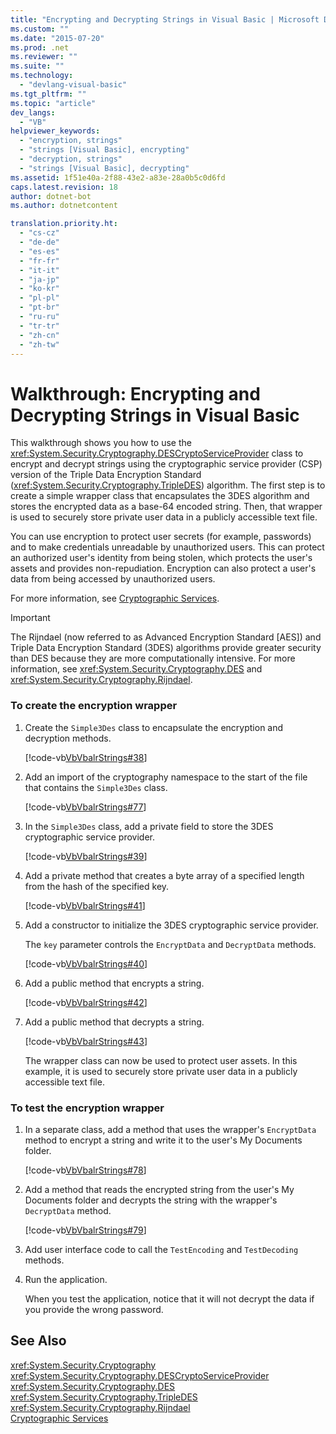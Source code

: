 ```yaml
---
title: "Encrypting and Decrypting Strings in Visual Basic | Microsoft Docs"
ms.custom: ""
ms.date: "2015-07-20"
ms.prod: .net
ms.reviewer: ""
ms.suite: ""
ms.technology: 
  - "devlang-visual-basic"
ms.tgt_pltfrm: ""
ms.topic: "article"
dev_langs: 
  - "VB"
helpviewer_keywords: 
  - "encryption, strings"
  - "strings [Visual Basic], encrypting"
  - "decryption, strings"
  - "strings [Visual Basic], decrypting"
ms.assetid: 1f51e40a-2f88-43e2-a83e-28a0b5c0d6fd
caps.latest.revision: 18
author: dotnet-bot
ms.author: dotnetcontent

translation.priority.ht: 
  - "cs-cz"
  - "de-de"
  - "es-es"
  - "fr-fr"
  - "it-it"
  - "ja-jp"
  - "ko-kr"
  - "pl-pl"
  - "pt-br"
  - "ru-ru"
  - "tr-tr"
  - "zh-cn"
  - "zh-tw"
---
```

# Walkthrough: Encrypting and Decrypting Strings in Visual Basic
This walkthrough shows you how to use the <xref:System.Security.Cryptography.DESCryptoServiceProvider> class to encrypt and decrypt strings using the cryptographic service provider (CSP) version of the Triple Data Encryption Standard (<xref:System.Security.Cryptography.TripleDES>) algorithm. The first step is to create a simple wrapper class that encapsulates the 3DES algorithm and stores the encrypted data as a base-64 encoded string. Then, that wrapper is used to securely store private user data in a publicly accessible text file.  
  
 You can use encryption to protect user secrets (for example, passwords) and to make credentials unreadable by unauthorized users. This can protect an authorized user's identity from being stolen, which protects the user's assets and provides non-repudiation. Encryption can also protect a user's data from being accessed by unauthorized users.  
  
 For more information, see [Cryptographic Services](../../../../standard/security/cryptographic-services.md).  
  
> [!IMPORTANT]
>  The Rijndael (now referred to as Advanced Encryption Standard [AES]) and Triple Data Encryption Standard (3DES) algorithms provide greater security than DES because they are more computationally intensive. For more information, see <xref:System.Security.Cryptography.DES> and <xref:System.Security.Cryptography.Rijndael>.  
  
### To create the encryption wrapper  
  
1.  Create the `Simple3Des` class to encapsulate the encryption and decryption methods.  
  
     [!code-vb[VbVbalrStrings#38](../../../../visual-basic/language-reference/functions/codesnippet/VisualBasic/walkthrough-encrypting-and-decrypting-strings_1.vb)]  
  
2.  Add an import of the cryptography namespace to the start of the file that contains the `Simple3Des` class.  
  
     [!code-vb[VbVbalrStrings#77](../../../../visual-basic/language-reference/functions/codesnippet/VisualBasic/walkthrough-encrypting-and-decrypting-strings_2.vb)]  
  
3.  In the `Simple3Des` class, add a private field to store the 3DES cryptographic service provider.  
  
     [!code-vb[VbVbalrStrings#39](../../../../visual-basic/language-reference/functions/codesnippet/VisualBasic/walkthrough-encrypting-and-decrypting-strings_3.vb)]  
  
4.  Add a private method that creates a byte array of a specified length from the hash of the specified key.  
  
     [!code-vb[VbVbalrStrings#41](../../../../visual-basic/language-reference/functions/codesnippet/VisualBasic/walkthrough-encrypting-and-decrypting-strings_4.vb)]  
  
5.  Add a constructor to initialize the 3DES cryptographic service provider.  
  
     The `key` parameter controls the `EncryptData` and `DecryptData` methods.  
  
     [!code-vb[VbVbalrStrings#40](../../../../visual-basic/language-reference/functions/codesnippet/VisualBasic/walkthrough-encrypting-and-decrypting-strings_5.vb)]  
  
6.  Add a public method that encrypts a string.  
  
     [!code-vb[VbVbalrStrings#42](../../../../visual-basic/language-reference/functions/codesnippet/VisualBasic/walkthrough-encrypting-and-decrypting-strings_6.vb)]  
  
7.  Add a public method that decrypts a string.  
  
     [!code-vb[VbVbalrStrings#43](../../../../visual-basic/language-reference/functions/codesnippet/VisualBasic/walkthrough-encrypting-and-decrypting-strings_7.vb)]  
  
     The wrapper class can now be used to protect user assets. In this example, it is used to securely store private user data in a publicly accessible text file.  
  
### To test the encryption wrapper  
  
1.  In a separate class, add a method that uses the wrapper's `EncryptData` method to encrypt a string and write it to the user's My Documents folder.  
  
     [!code-vb[VbVbalrStrings#78](../../../../visual-basic/language-reference/functions/codesnippet/VisualBasic/walkthrough-encrypting-and-decrypting-strings_8.vb)]  
  
2.  Add a method that reads the encrypted string from the user's My Documents folder and decrypts the string with the wrapper's `DecryptData` method.  
  
     [!code-vb[VbVbalrStrings#79](../../../../visual-basic/language-reference/functions/codesnippet/VisualBasic/walkthrough-encrypting-and-decrypting-strings_9.vb)]  
  
3.  Add user interface code to call the `TestEncoding` and `TestDecoding` methods.  
  
4.  Run the application.  
  
     When you test the application, notice that it will not decrypt the data if you provide the wrong password.  
  
## See Also  
 <xref:System.Security.Cryptography>   
 <xref:System.Security.Cryptography.DESCryptoServiceProvider>   
 <xref:System.Security.Cryptography.DES>   
 <xref:System.Security.Cryptography.TripleDES>   
 <xref:System.Security.Cryptography.Rijndael>   
 [Cryptographic Services](../../../../standard/security/cryptographic-services.md)